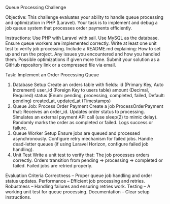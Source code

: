 Queue Processing Challenge

Objective: This challenge evaluates your ability to handle queue processing and optimization in PHP (Laravel). Your task is to implement and debug a job queue system that processes order payments efficiently.

Instructions:
Use PHP with Laravel with sail.
Use MySQL as the database.
Ensure queue workers are implemented correctly.
Write at least one unit test to verify job processing.
Include a README.md explaining:
How to set up and run the project.
Any issues you encountered and how you handled them.
Possible optimizations if given more time.
Submit your solution as a GitHub repository link or a compressed file via email.

Task: Implement an Order Processing Queue
1. Database Setup
Create an orders table with fields:
id (Primary Key, Auto Increment)
user_id (Foreign Key to users table)
amount (Decimal, Required)
status (Enum: pending, processing, completed, failed, Default: pending)
created_at, updated_at (Timestamps)
2. Queue Job: Process Order Payment
Create a job ProcessOrderPayment that:
Receives an order_id.
Updates order status to processing.
Simulates an external payment API call (use sleep(2) to mimic delay).
Randomly marks the order as completed or failed.
Logs success or failure.
3. Queue Worker Setup
Ensure jobs are queued and processed asynchronously.
Configure retry mechanism for failed jobs.
Handle dead-letter queues (if using Laravel Horizon, configure failed job handling).
4. Unit Test
Write a unit test to verify that:
The job processes orders correctly.
Orders transition from pending → processing → completed or failed.
Failed jobs are retried properly.

Evaluation Criteria
Correctness – Proper queue job handling and order status updates.
Performance – Efficient job processing and retries.
Robustness – Handling failures and ensuring retries work.
Testing – A working unit test for queue processing.
Documentation – Clear setup instructions.
